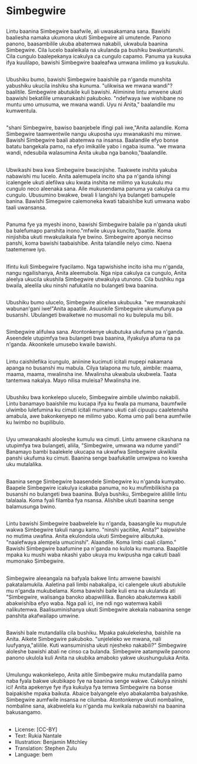 # Simbegwire

##
Lintu baanina Simbegwire baafwile, ali uwasakamana sana. Bawishi baaliesha namaka ukumona ukuti Simbegwire ali umutende. Panono panono, baasambilile ukuba abatemwa nakabili, ukwabula baanina Simbegwire. Cila lucelo baaleikala na ukulanda pa bushiku bwakuntanshi. Cila cungulo baalepekanya icakulya ca cungulo capamo. Panuma ya kusuka ifya kuulilapo, bawishi Simbegwire baaleafwa umwana imilimo ya kusukulu.

##
Ubushiku bumo, bawishi Simbegwire baaishile pa n'ganda munshita yabushiku ukucila inshiku sha kunuma. "ulikwisa we mwana wandi"? baalitile. Simbegwire abutukile kuli bawishi. Aliminine lintu amwene ukuti baawishi bekatilile umwanakashi pakuboko. "ndefwaya iwe wishibane no muntu umo umusuma, we mwana wandi. Uyu ni Anita," baalandile mu kumwentula.

##
"shani Simbegwire, bawiso baanjebele ifingi pali iwe,"Anita aalandile. Koma Simbegwire taamwentwile nangu ukuposha uyu mwanakashi mu minwe. Bawishi Simbegwire baali abatemwa na insansa. Baalandile efyo bonse batatu bangekala pamo, na efyo imikalile yabo i ngaba isuma. "we mwana wandi, ndesubila walasumina Anita ukuba nga banoko,"baalandile.

##
Ubwikashi bwa kwa Simbegwire bwacinjishe. Taakwete inshita yakuba nabawishi mu lucelo. Anita aalemupela incito sha pa n'ganda ishingi icalengele ukuti alefilwa uku kwata inshita ne milimo ya kusukulu mu cungulo neco aleenaka sana. Aile mukusendama panuma ya cakulya ca mu cungulo. Ubusumino bwakwe, bwali li langishi lya bulangeti bamupele banina. Bawishi Simegwire calemoneka kwati tabaishibe kuti umwana wabo taali uwansansa.

##
Panuma fye ya myeshi inono, bawishi Simbegwire balaile pa n'ganda ukuti ba balefumapo panshita inono."mfwile ukuya kuncito,"baatile. Koma ninjishiba ukuti mwakulaikala fye bwino. Simbegwire aponya necinso panshi, koma bawishi taabaishibe. Anita talandile nelyo cimo. Naena taatemenwe iyo.

##
Ifintu kuli Simbegwire fyacilamo. Nga tapwishishe incito isha mu n'ganda, nangu ngailishanya, Anita aleemubola. Nga nipa cakulya ca cungulo, Anita aleelya ukucila ukushila Simbegwire utwakulya utunono. Cila bushiku nga bwaila, aleelila uku ninshi nafukatila no bulangeti bwa baanina.

##
Ubushiku bumo ulucelo, Simbegwire alicelwa ukubuuka. "we mwanakashi wabunan'gani iwe!"Anita apaatile. Asuunkile Simbegwire ukumufunya pa busanshi. Ubulangeti bwaiketwe no musomali no ku bulepula mu bili.

##
Simbegwire alifulwa sana. Atontonkenye ukubutuka ukufuma pa n'ganda. Aseendele utupimfya twa bulangeti bwa baanina, ifyakulya afuma na pa n'ganda. Akoonkele umusebo kwaile bawishi.

##
Lintu caishilefika icungulo, aniinine kucimuti icitali mupepi nakamana apanga no busanshi mu mabula. Cilya talapona mu tulo, aimbile: maama, maama, maama, mwalinsha ine. Mwalinsha ukwabula ukubwela. Taata tantemwa nakalya. Mayo nilisa muleisa? Mwalinsha ine.

##
Ubushiku bwa konkelepo ulucelo, Simbegwire aimbile ulwimbo nakabili. Lintu banamayo baaishile mu kucapa ifya ku fwala pa mumana, baumfwile ulwimbo lulefumina ku cimuti icitali mumano ukuti cali cipuupu caaletensha amabula, awe bakonkenyepo ne milimo yabo. Koma umo pali bena aumfwile ku lwimbo no bupilibulo.

##
Uyu umwanakashi alooleshe kumulu wa cimuti. Lintu amwene cikashana na utupimfya twa bulangeti, aliila, "Simbegwire, umwana wa ndume yandi!" Banamayo bambi baalekele ukucapa na ukwafwa Simbegwire ukwikila panshi ukufuma ku cimuti. Baanina senge baafukatile umwipwa no kwesha uku mutalalika.

##
Baanina senge Simbegwire baasendele Simbegwire ku n'ganda kumyabo. Baapele Simbegwire icakulya icakaba panuma, no ku mufimbilikisha pa busanshi no bulangeti bwa baanina. Bulya bushiku, Simbegwire aliilile lintu talalaala. Koma fyali filamba fya nsansa. Alishibe ukuti baanina senge balamusunga bwino.

##
Lintu bawishi Simbegwire baabwelele ku n'ganda, baasangile ku muputule wakwa Simbegwire takuli nangu kamo. "ninshi yacitike, Anita?" baipwishe no mutima uwafina. Anita ekulondola ukuti Simbegwire alibutuka. "naalefwaya alempela umucinshi". Alaandile. Koma limbi caali cilamo." Bawishi Simbegwire baafumine pa n'ganda no kulola ku mumana. Baapitile mpaka ku mushi waba nkashi yabo ukuya mu kwipusha nga cakuti baali mumonako Simbegwire.

##
Simbegwire aleeangala na bafyala bakwe lintu amwene bawishi pakatalamukila. Aaletina pali limbi nabakalipa, ici calengele ukuti abutukile mu n'ganda mukubelama. Koma bawishi baile kuli ena na ukulanda ati "Simbegwire, walisanga banoko abapwililika. Banoko abakutemwa kabili abakwishiba efyo waba. Nga pali ici, ine ndi ngo watemwa kabili nalikutemwa. Baalisuminishanya ukuti Simbegwire akekala nabaanina senge panshita akafwailapo umwine.

##
Bawishi bale mutandalila cila bushiku. Mpaka pakulekelesha, baishile na Anita. Aikete Simbegwire pakuboko. "unjeleleko we mwana, nali luufyanya,"aliilile. Kuti wansuminisha ukuti njesheko nakabili?" Simbegwire aloleshe bawishi abali ne cinso ca bulanda. Simbegwire aatampwile panono panono ukulola kuli Anita na ukubika amaboko yakwe ukushunguluka Anita.

##
Umulungu wakonkelepo, Anita aitile Simbegwire muku mutandalila pamo naba fyala bakwe ukubikapo fye na baanina senge wakwe. Cakulya ninishi ici! Anita apekenye fye ifya kukulya fya temwa Simbegwire na bonse baipakishe mpaka baikuta. Abaice balyangele elyo abakalamba balyashike. Simbegwire aumfwile insansa ne cilumba. Atontonkenye ukuti nombaline, nombaline sana, akabwelela ku n'ganda mu kwikala nabawishi na baanina bakusangamo.

##
* License: [CC-BY]
* Text: Rukia Nantale
* Illustration: Benjamin Mitchley
* Translation: Stephen Zulu
* Language: bem
